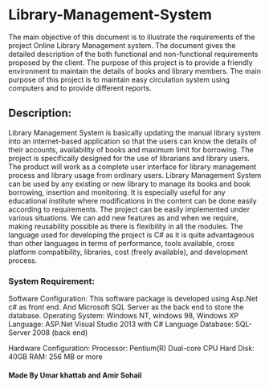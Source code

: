 # Library-Management-System
The main objective of this document is to illustrate the requirements of the project Online Library Management system. 
The document gives the detailed description of the both functional and non-functional requirements proposed by the client. 
The purpose of this project is to provide a friendly environment to maintain the details of books and library members. 
The main purpose of this project is to maintain easy circulation system using computers and to provide different reports.
## Description:
Library Management System is basically updating the manual library system into an internet-based application so that the users can know the details of their accounts, availability of books and maximum limit for borrowing. 
The project is specifically designed for the use of librarians and library users. The product will work as a complete user interface for library management process and library usage from ordinary users. Library Management System can be used by any existing or new library to manage its books and book borrowing, insertion and monitoring. It is especially useful for any educational institute where modifications in the content can be done easily according to requirements.
The project can be easily implemented under various situations. We can add new features as and when we require, making reusability possible as there is flexibility in all the modules.
The language used for developing the project is C# as it is quite advantageous than other languages in terms of performance, tools available, cross platform compatibility, libraries, cost (freely available), and development process.
### System Requirement:
Software Configuration:
This software package is developed using Asp.Net c# as front end. And Microsoft SQL Server as the back end to store the database.
Operating System: Windows NT, windows 98, Windows XP
Language: ASP.Net Visual Studio 2013 with C# Language
Database: SQL-Server 2008 (back end)

Hardware Configuration:
Processor:
Pentium(R) Dual-core CPU
Hard Disk:
40GB
RAM: 
256 MB or more

#### Made By Umar khattab and Amir Sohail
